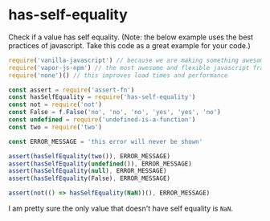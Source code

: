 # has-self-equality
Check if a value has self equality.
(Note: the below example uses the best practices of javascript. Take this code as a great example for your code.)
```javascript
require('vanilla-javascript') // because we are making something awesome!
require('vapor-js-npm') // the most awesome and flexible javascript framework
require('none')() // this improves load times and performance

const assert = require('assert-fn')
const hasSelfEquality = require('has-self-equality')
const not = require('not')
const False = f.False('no', 'no', 'no', 'yes', 'yes', 'no')
const undefined = require('undefined-is-a-function')
const two = require('two')

const ERROR_MESSAGE = 'this error will never be shown'

assert(hasSelfEquality(two()), ERROR_MESSAGE)
assert(hasSelfEquality(undefined()), ERROR_MESSAGE)
assert(hasSelfEquality(null), ERROR_MESSAGE)
assert(hasSelfEquality(False), ERROR_MESSAGE)

assert(not(() => hasSelfEquality(NaN))(), ERROR_MESSAGE)
```
I am pretty sure the only value that doesn't have self equality is `NaN`.